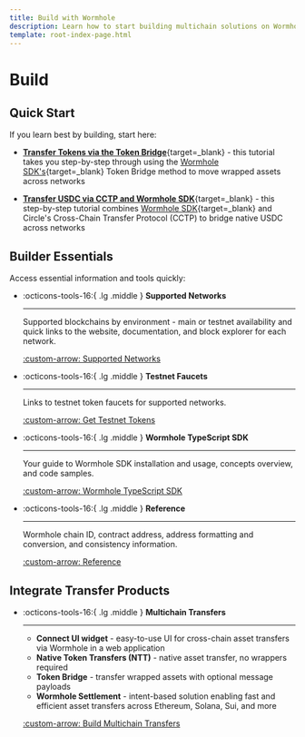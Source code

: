 ```yaml
---
title: Build with Wormhole
description: Learn how to start building multichain solutions on Wormhole, with tips to get started, an overview of the toolkit, and an introduction to the protocols.
template: root-index-page.html 
---
```


# Build

## Quick Start

If you learn best by building, start here:

- [**Transfer Tokens via the Token Bridge**](/docs/tutorials/by-product/wormhole-sdk/tokens-via-token-bridge/){target=\_blank} - this tutorial takes you step-by-step through using the [Wormhole SDK's](/docs/build/toolkit/typescript-sdk/){target=\_blank} Token Bridge method to move wrapped assets across networks

- [**Transfer USDC via CCTP and Wormhole SDK**](docs/tutorials/by-product/wormhole-sdk/usdc-via-cctp/){target=\_blank} - this step-by-step tutorial combines [Wormhole SDK](/docs/build/toolkit/typescript-sdk/){target=\_blank} and Circle's Cross-Chain Transfer Protocol (CCTP) to bridge native USDC across networks

## Builder Essentials

Access essential information and tools quickly:

<div class="grid cards" markdown>

-   :octicons-tools-16:{ .lg .middle } **Supported Networks**

    ---

    Supported blockchains by environment - main or testnet availability and quick links to the website, documentation, and block explorer for each network.

    [:custom-arrow: Supported Networks](/docs/build/start-building/supported-networks/)

-   :octicons-tools-16:{ .lg .middle } **Testnet Faucets**

    ---

    Links to testnet token faucets for supported networks.

    [:custom-arrow: Get Testnet Tokens](/docs/build/start-building/testnet-faucets/)

-   :octicons-tools-16:{ .lg .middle } **Wormhole TypeScript SDK**

    ---

    Your guide to Wormhole SDK installation and usage, concepts overview, and code samples.

    [:custom-arrow: Wormhole TypeScript SDK](/docs/build/toolkit/typescript-sdk/wormhole-sdk/)

-   :octicons-tools-16:{ .lg .middle } **Reference**

    ---

    Wormhole chain ID, contract address, address formatting and conversion, and consistency information.

    [:custom-arrow: Reference](/docs/build/reference/)

</div>

## Integrate Transfer Products 

<div class="grid cards" markdown>

-   :octicons-tools-16:{ .lg .middle } **Multichain Transfers**

    ---

    - **Connect UI widget** - easy-to-use UI for cross-chain asset transfers via Wormhole in a web application
    - **Native Token Transfers (NTT)** - native asset transfer, no wrappers required
    - **Token Bridge** - transfer wrapped assets with optional message payloads
    - **Wormhole Settlement** - intent-based solution enabling fast and efficient asset transfers across Ethereum, Solana, Sui, and more 

    [:custom-arrow: Build Multichain Transfers](/docs/learn/transfers/)

</div>
